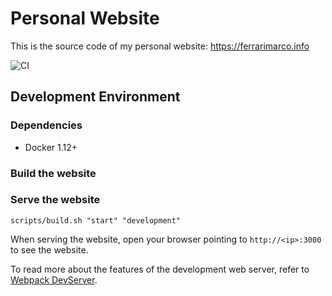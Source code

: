# Personal Website

This is the source code of my personal website: <https://ferrarimarco.info>

![CI](https://github.com/ferrarimarco/ferrarimarco.github.io/workflows/Build%20and%20deploy/badge.svg)

## Development Environment

### Dependencies

- Docker 1.12+

### Build the website

### Serve the website

```shell
scripts/build.sh "start" "development"
```

When serving the website, open your browser pointing to `http://<ip>:3000` to see the website.

To read more about the features of the development web server, refer to
[Webpack DevServer](https://webpack.js.org/configuration/dev-server/).
